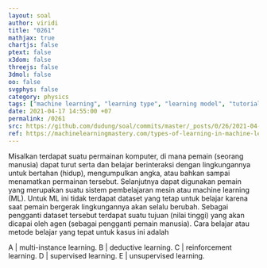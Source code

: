 ```yaml
---
layout: soal
author: viridi
title: "0261"
mathjax: true
chartjs: false
ptext: false
x3dom: false
threejs: false
3dmol: false
oo: false
svgphys: false
category: physics
tags: ["machine learning", "learning type", "learning model", "tutorial-6", "fi3201", "2020-2"]
date: 2021-04-17 14:55:00 +07
permalink: /0261
src: https://github.com/dudung/soal/commits/master/_posts/0/26/2021-04-20-machine-learning-1.md
ref: https://machinelearningmastery.com/types-of-learning-in-machine-learning/
---
```

Misalkan terdapat suatu permainan komputer, di mana pemain (seorang manusia) dapat turut serta dan belajar berinteraksi dengan lingkungannya untuk bertahan (hidup), mengumpulkan angka, atau bahkan sampai menamatkan permainan tersebut. Selanjutnya dapat digunakan pemain yang merupakan suatu sistem pembelajaran mesin atau machine learning (ML). Untuk ML ini tidak terdapat dataset yang tetap untuk belajar karena saat pemain bergerak lingkungannya akan selalu berubah. Sebagai pengganti dataset tersebut terdapat suatu tujuan (nilai tinggi) yang akan dicapai oleh agen (sebagai pengganti pemain manusia). Cara belajar atau metode belajar yang tepat untuk kasus ini adalah

A | multi-instance learning.
B | deductive learning.
C | reinforcement learning.
D | supervised learning.
E | unsupervised learning.
